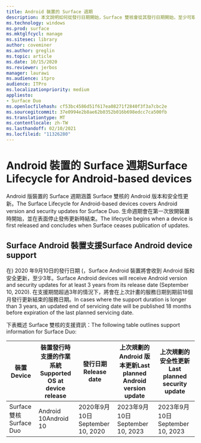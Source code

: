 ```yaml
---
title: Android 裝置的 Surface 週期
description: 本文說明如何從發行日期開始，Surface 雙核會從其發行日期開始，至少可取得 Android 版本和安全性更新。
ms.technology: windows
ms.prod: surface
ms.mktglfcycl: manage
ms.sitesec: library
author: coveminer
ms.author: greglin
ms.topic: article
ms.date: 10/15/2020
ms.reviewer: jerbos
manager: laurawi
ms.audience: itpro
audience: ITPro
ms.localizationpriority: medium
appliesto:
- Surface Duo
ms.openlocfilehash: cf53bc4586d51f617ea08271f2840f3f3a7cbc2e
ms.sourcegitcommit: 37e0994e2b8ae62b0352b016b698edcc7ca500fb
ms.translationtype: MT
ms.contentlocale: zh-TW
ms.lasthandoff: 02/10/2021
ms.locfileid: "11326280"
---
```

# <span data-ttu-id="a3822-103">Android 裝置的 Surface 週期</span><span class="sxs-lookup"><span data-stu-id="a3822-103">Surface Lifecycle for Android-based devices</span></span>

<span data-ttu-id="a3822-104">Android 版裝置的 Surface 週期涵蓋 Surface 雙核的 Android 版本和安全性更新。</span><span class="sxs-lookup"><span data-stu-id="a3822-104">The Surface Lifecycle for Android-based devices covers Android version and security updates for Surface Duo.</span></span> <span data-ttu-id="a3822-105">生命週期會在第一次放開裝置時開始，並在表面停止發佈更新時結束。</span><span class="sxs-lookup"><span data-stu-id="a3822-105">The lifecycle begins when a device is first released and concludes when Surface ceases publication of updates.</span></span>

## <span data-ttu-id="a3822-106">Surface Android 裝置支援</span><span class="sxs-lookup"><span data-stu-id="a3822-106">Surface Android device support</span></span> 

<span data-ttu-id="a3822-107">在) 2020 年9月10日的發行日期 (，Surface Android 裝置將會收到 Android 版和安全更新，至少3年。</span><span class="sxs-lookup"><span data-stu-id="a3822-107">Surface Android devices will receive Android version and security updates for at least 3 years from its release date (September 10, 2020).</span></span> <span data-ttu-id="a3822-108">在支援期間超過3年的情況下，將會在上次計畫的服務日期到期前18個月發行更新結束的服務日期。</span><span class="sxs-lookup"><span data-stu-id="a3822-108">In cases where the support duration is longer than 3 years, an updated end of servicing date will be published 18 months before expiration of the last planned servicing date.</span></span> 

<span data-ttu-id="a3822-109">下表概述 Surface 雙核的支援資訊：</span><span class="sxs-lookup"><span data-stu-id="a3822-109">The following table outlines support information for Surface Duo:</span></span>

| <span data-ttu-id="a3822-110">裝置</span><span class="sxs-lookup"><span data-stu-id="a3822-110">Device</span></span>  | <span data-ttu-id="a3822-111">裝置發行時支援的作業系統</span><span class="sxs-lookup"><span data-stu-id="a3822-111">Supported OS at device release</span></span> | <span data-ttu-id="a3822-112">發行日期</span><span class="sxs-lookup"><span data-stu-id="a3822-112">Release date</span></span>   | <span data-ttu-id="a3822-113">上次規劃的 Android 版本更新</span><span class="sxs-lookup"><span data-stu-id="a3822-113">Last planned Android version update</span></span> | <span data-ttu-id="a3822-114">上次規劃的安全性更新</span><span class="sxs-lookup"><span data-stu-id="a3822-114">Last planned security update</span></span> |
| ----------- | ------------------------------------------ | ------------------ | --------------------------------------- | -------------------------------- |
| <span data-ttu-id="a3822-115">Surface 雙核</span><span class="sxs-lookup"><span data-stu-id="a3822-115">Surface Duo</span></span> | <span data-ttu-id="a3822-116">Android 10</span><span class="sxs-lookup"><span data-stu-id="a3822-116">Android 10</span></span>                                 | <span data-ttu-id="a3822-117">2020年9月10日</span><span class="sxs-lookup"><span data-stu-id="a3822-117">September 10, 2020</span></span> | <span data-ttu-id="a3822-118">2023年9月10日</span><span class="sxs-lookup"><span data-stu-id="a3822-118">September 10, 2023</span></span>                      | <span data-ttu-id="a3822-119">2023年9月10日</span><span class="sxs-lookup"><span data-stu-id="a3822-119">September 10, 2023</span></span>               |

 
